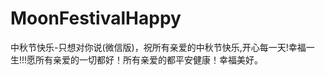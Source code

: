 MoonFestivalHappy
=================

中秋节快乐-只想对你说(微信版)，祝所有亲爱的中秋节快乐,开心每一天!幸福一生!!!愿所有亲爱的一切都好！所有亲爱的都平安健康！幸福美好。
